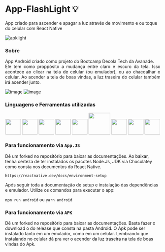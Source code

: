 # App-FlashLight 💡
App criado para ascender e apagar a luz através de movimento e ou toque do celular com React Native

![apklight](https://user-images.githubusercontent.com/89994391/172691300-16f61d72-e3b6-453c-95cd-4888fe341f9a.gif)

### Sobre
<p align="justify">App Android criado como projeto do Bootcamp Decola Tech da Avanade.
<br>Ele tem como proppósito a mudança entre claro e escuro da tela. Isso acontece ao clicar na tela de celular (ou emulador), ou ao chacoalhar o celular. Ao acender a tela de boas vindas, a luz traseira do celular também irá acender junto.</p>

![image](https://user-images.githubusercontent.com/89994391/172681601-30f8624e-bf44-4373-ad86-5ecf443fc3fe.png)
![image](https://user-images.githubusercontent.com/89994391/172681664-e876337c-d54a-4ab1-aaf2-1db39845c0a0.png)

### Linguagens e Ferramentas utilizadas
<p align="center">
<img width="50" src="https://cdn.jsdelivr.net/gh/devicons/devicon/icons/javascript/javascript-plain.svg" />
<img width="50" src="https://cdn.jsdelivr.net/gh/devicons/devicon/icons/java/java-original-wordmark.svg" />
<img width="50" src="https://cdn.jsdelivr.net/gh/devicons/devicon/icons/react/react-original-wordmark.svg" />
<img width="50" src="https://cdn.jsdelivr.net/gh/devicons/devicon/icons/vscode/vscode-original-wordmark.svg" />
<img width="50" src="https://cdn.jsdelivr.net/gh/devicons/devicon/icons/androidstudio/androidstudio-original.svg" />
<img width="70" src="https://community.chocolatey.org/content/images/global-shared/logo-square.svg" />
<img width="50" src="https://cdn.jsdelivr.net/gh/devicons/devicon/icons/nodejs/nodejs-original.svg" />
<img width="50" src="https://cdn.jsdelivr.net/gh/devicons/devicon/icons/yarn/yarn-original.svg" />
<img width="50" src="https://cdn.jsdelivr.net/gh/devicons/devicon/icons/npm/npm-original-wordmark.svg" />
        
</p>

### Para funcionamento via ``App.JS``
Dê um forked no repositório para baixar as documentações.
Ao baixar, tenha certeza de ter instalados os pacotes Node.Js, JDK via Chocolatey como consta nos documentos do React Native.


``https://reactnative.dev/docs/environment-setup``

Após seguir toda a documentação de setup e instalação das dependências e emulador. Utilize os comandos para executar o app:

``npm run android``
ou
``yarn android``

### Para funcionamento via ``APK``
Dê um forked no repositório para baixar as documentações. Basta fazer o download o do release que consta na pasta Android. O Apk pode ser instalado tanto em um emulador, como em um celular. Lembrando que instalando no celular dá pra ver o acender da luz traseira na tela de boas vindas do Apk.
          
